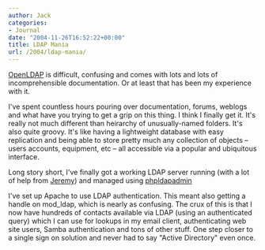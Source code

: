 ```yaml
---
author: Jack
categories:
- Journal
date: "2004-11-26T16:52:22+00:00"
title: LDAP Mania
url: /2004/ldap-mania/
---
```


[OpenLDAP][1] is difficult, confusing and comes with lots and lots of incomprehensible documentation. Or at least that has been my experience with it.

I've spent countless hours pouring over documentation, forums, weblogs and what have you trying to get a grip on this thing. I think I finally get it. It's really not much different than heirarchy of unusually-named folders. It's also quite groovy. It's like having a lightweight database with easy replication and being able to store pretty much any collection of objects &#8211; users accounts, equipment, etc &#8211; all accessible via a popular and ubiquitous interface.

Long story short, I've finally got a working LDAP server running (with a lot of help from [Jeremy][2]) and managed using [phpldapadmin][3]

I've set up Apache to use LDAP authentication. This meant also getting a handle on mod_ldap, which is nearly as confusing. The crux of this is that I now have hundreds of contacts available via LDAP (using an authenticated query) which I can use for lookups in my email client, authenticating web site users, Samba authentication and tons of other stuff. One step closer to a single sign on solution and never had to say "Active Directory" even once.

 [1]: http://www.openldap.org
 [2]: http://www.jeremydurham.com
 [3]: http://phpldapadmin.sourceforge.net/